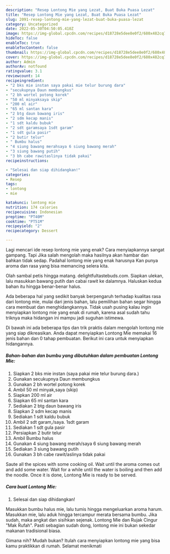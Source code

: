 ```yaml
---
description: "Resep Lontong Mie yang Lezat, Buat Buka Puasa Lezat"
title: "Resep Lontong Mie yang Lezat, Buat Buka Puasa Lezat"
slug: 2091-resep-lontong-mie-yang-lezat-buat-buka-puasa-lezat
category: Uncategorized
date: 2022-05-30T04:50:05.410Z
image: https://img-global.cpcdn.com/recipes/d18728e5dee8e0f2/680x482cq70/lontong-mie-foto-resep-utama.jpg
hideToc: false
enableToc: true
enableTocContent: false
thumbnail: https://img-global.cpcdn.com/recipes/d18728e5dee8e0f2/680x482cq70/lontong-mie-foto-resep-utama.jpg
cover: https://img-global.cpcdn.com/recipes/d18728e5dee8e0f2/680x482cq70/lontong-mie-foto-resep-utama.jpg
author: Admin
authorAv: notfound
ratingvalue: 3.1
reviewcount: 14
recipeingredient:
- "2 bks mie instan saya pakai mie telur burung dara"
- "secukupnya Daun membungkus"
- "2 bh wortel potong korek"
- "50 ml minyaksaya skip"
- "200 ml air"
- "65 ml santan kara"
- "2 btg daun bawang iris"
- "2 sdm kecap manis"
- "1 sdt kaldu bubuk"
- "2 sdt garamsaya 1sdt garam"
- "1 sdt gula pasir"
- "2 butir telur"
- " Bumbu halus"
- "4 siung bawang merahsaya 6 siung bawang merah"
- "3 siung bawang putih"
- "3 bh cabe rawitaslinya tidak pakai"
recipeinstructions:

- "Selesai dan siap dihidangkan!"
categories:
- Resep
tags:
- lontong
- mie

katakunci: lontong mie 
nutrition: 174 calories
recipecuisine: Indonesian
preptime: "PT40M"
cooktime: "PT51M"
recipeyield: "2"
recipecategory: Dessert

---
```



Lagi mencari ide resep lontong mie yang enak? Cara menyiapkannya sangat gampang. Tapi Jika salah mengolah maka hasilnya akan hambar dan bahkan tidak sedap. Padahal lontong mie yang enak harusnya Kan punya aroma dan rasa yang bisa memancing selera kita.


Olah sambal petis hingga matang. delightfultastebuds.com. Siapkan ulekan, lalu masukkan bawang putih dan cabai rawit ke dalamnya. Haluskan kedua bahan itu hingga benar-benar halus.

Ada beberapa hal yang sedikit banyak berpengaruh terhadap kualitas rasa dari lontong mie, mulai dari jenis bahan, lalu pemilihan bahan segar hingga cara membuat dan menghidangkannya. Tidak usah pusing kalau ingin menyiapkan lontong mie yang enak di rumah, karena asal sudah tahu triknya maka hidangan ini mampu jadi suguhan istimewa.


Di bawah ini ada beberapa tips dan trik praktis dalam mengolah lontong mie yang siap dikreasikan. Anda dapat menyiapkan Lontong Mie memakai 16 jenis bahan dan 0 tahap pembuatan. Berikut ini cara untuk menyiapkan hidangannya.

<!--inarticleads1-->

##### Bahan-bahan dan bumbu yang dibutuhkan dalam pembuatan Lontong Mie:

1. Siapkan 2 bks mie instan (saya pakai mie telur burung dara.)
1. Gunakan secukupnya Daun membungkus
1. Gunakan 2 bh wortel potong korek
1. Ambil 50 ml minyak,saya (skip)
1. Siapkan 200 ml air
1. Siapkan 65 ml santan kara
1. Sediakan 2 btg daun bawang iris
1. Siapkan 2 sdm kecap manis
1. Sediakan 1 sdt kaldu bubuk
1. Ambil 2 sdt garam,/saya. 1sdt garam
1. Sediakan 1 sdt gula pasir
1. Persiapkan 2 butir telur
1. Ambil  Bumbu halus
1. Gunakan 4 siung bawang merah/saya 6 siung bawang merah
1. Sediakan 3 siung bawang putih
1. Gunakan 3 bh cabe rawit/aslinya tidak pakai


Saute all the spices with some cooking oil. Wait until the aroma comes out and add some water. Wait for a while until the water is boiling and then add the noodle. Once it is done, Lontong Mie is ready to be served. 

<!--inarticleads2-->

##### Cara buat Lontong Mie:


1. Selesai dan siap dihidangkan!

Masukkan bumbu halus mie, lalu tumis hingga mengeluarkan aroma harum. Masukkan mie, lalu aduk hingga tercampur merata bersama bumbu. Jika sudah, maka angkat dan sisihkan sejenak. Lontong Mie dan Rujak Cingur &#34;Mak Rufah&#34;. Pasti sebagian sudah dong, lontong mie ini bukan sekedar makanan tradisional biasa. 

Gimana nih? Mudah bukan? Itulah cara menyiapkan lontong mie yang bisa kamu praktikkan di rumah. Selamat menikmati
